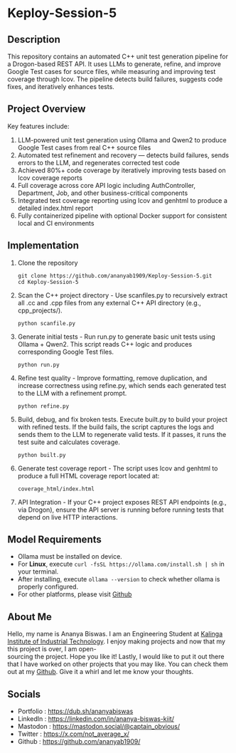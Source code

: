 # Keploy-Session-5

## Description
This repository contains an automated C++ unit test generation pipeline for a Drogon-based REST API. It uses LLMs to generate, refine, and improve Google Test cases for source files, while measuring and improving test coverage through lcov. The pipeline detects build failures, suggests code fixes, and iteratively enhances tests.

## Project Overview

Key features include:
  1. LLM-powered unit test generation using Ollama and Qwen2 to produce Google Test cases from real C++ source files
  2. Automated test refinement and recovery — detects build failures, sends errors to the LLM, and regenerates corrected test code
  3. Achieved 80%+ code coverage by iteratively improving tests based on lcov coverage reports
  4. Full coverage across core API logic including AuthController, Department, Job, and other business-critical components
  5. Integrated test coverage reporting using lcov and genhtml to produce a detailed index.html report
  6. Fully containerized pipeline with optional Docker support for consistent local and CI environments


## Implementation

  1. Clone the repository
      ```
      git clone https://github.com/ananyab1909/Keploy-Session-5.git
      cd Keploy-Session-5
      ```

  2. Scan the C++ project directory - Use scanfiles.py to recursively extract all .cc and .cpp files from any external C++ API directory (e.g., cpp_projects/).
       ```
       python scanfile.py
       ```
  3. Generate initial tests - Run run.py to generate basic unit tests using Ollama + Qwen2. This script reads C++ logic and produces corresponding Google Test files.
      ```
      python run.py
      ```
  4. Refine test quality - Improve formatting, remove duplication, and increase correctness using refine.py, which sends each generated test to the LLM with a refinement prompt.
      ```
      python refine.py
      ```
  5. Build, debug, and fix broken tests. Execute built.py to build your project with refined tests. If the build fails, the script captures the logs and sends them to the LLM to regenerate valid tests. If it           passes, it runs the test suite and calculates coverage.
       ```
       python built.py
       ```  
  6. Generate test coverage report - The script uses lcov and genhtml to produce a full HTML coverage report located at:
       ```
       coverage_html/index.html
       ```
  7. API Integration - If your C++ project exposes REST API endpoints (e.g., via Drogon), ensure the API server is running before running tests that depend on live HTTP interactions.
     

## Model Requirements

  - Ollama must be installed on device.
  - For __Linux__, execute `curl -fsSL https://ollama.com/install.sh | sh` in your terminal.
  - After installing, execute `ollama --version` to check whether ollama is properly configured.
  - For other platforms, please visit [Github](https://github.com/ollama/ollama/tree/main)
    

## About Me

  Hello, my name is Ananya Biswas. I am an Engineering Student at [Kalinga Institute of Industrial Technology](https://kiit.ac.in/). I enjoy making projects and now that my this project is over, I am open-      
  sourcing the project. Hope you like it! Lastly, I would like to put it out there that I have worked on other projects that you may like. You can check them out at my [Github](https://github.com/ananyab1909/). 
  Give it a whirl and let me know your thoughts.
  

## Socials

  - Portfolio : https://dub.sh/ananyabiswas
  - LinkedIn : https://linkedin.com/in/ananya-biswas-kiit/
  - Mastodon : https://mastodon.social/@captain_obvious/
  - Twitter : https://x.com/not_average_x/
  - Github : https://github.com/ananyab1909/
